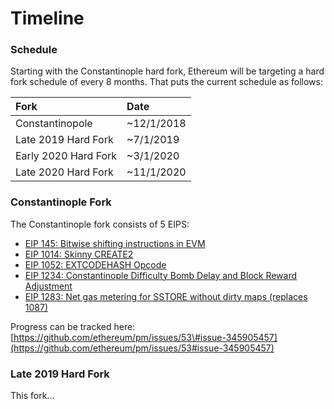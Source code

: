 # Timeline

### Schedule

Starting with the Constantinople hard fork, Ethereum will be targeting a hard fork schedule of every 8 months. That puts the current schedule as follows: 

| Fork | Date |
| :--- | :--- |
| Constantinopole | ~12/1/2018 |
| Late 2019 Hard Fork | ~7/1/2019 |
| Early 2020 Hard Fork | ~3/1/2020 |
| Late 2020 Hard Fork | ~11/1/2020 |

### Constantinople Fork

The Constantinople fork consists of 5 EIPS:

* [EIP 145: Bitwise shifting instructions in EVM](https://eips.ethereum.org/EIPS/eip-145)
* [EIP 1014: Skinny CREATE2](https://eips.ethereum.org/EIPS/eip-1014)
* [EIP 1052: EXTCODEHASH Opcode](https://eips.ethereum.org/EIPS/eip-1052)
* [EIP 1234: Constantinople Difficulty Bomb Delay and Block Reward Adjustment](https://eips.ethereum.org/EIPS/eip-1234)
* [EIP 1283: Net gas metering for SSTORE without dirty maps \(replaces 1087\)](https://eips.ethereum.org/EIPS/eip-1283)

Progress can be tracked here: [https://github.com/ethereum/pm/issues/53\#issue-345905457](https://github.com/ethereum/pm/issues/53#issue-345905457)

### Late 2019 Hard Fork

This fork...

